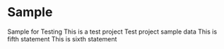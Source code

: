# Sample
Sample for Testing
This is a test project
Test project sample data
This is fifth statement
This is sixth statement
